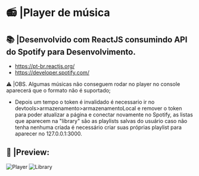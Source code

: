 # 📻 |Player de música

## 📚 |Desenvolvido com ReactJS consumindo API do Spotify para Desenvolvimento.

* https://pt-br.reactjs.org/
* https://developer.spotify.com/

⚠️ |OBS. Algumas músicas não conseguem rodar no player no console aparecerá que o formato não é suportado;
* Depois um tempo o token é invalidado é necessario ir no devtools>armazenamento>armazenamentoLocal e remover o token para poder atualizar a página e conectar novamente no Spotify, as listas que aparecem na "library" são as playlists salvas do usuário caso não tenha nenhuma criada é necessário criar suas próprias playlist para aparecer no 127.0.0.1:3000.

## 📸 |Preview:

![Player](https://user-images.githubusercontent.com/60760405/216500665-22e5353f-4ea1-497a-ba87-76da6d0380ea.png)
![Library](https://user-images.githubusercontent.com/60760405/216500672-66f16097-e2f9-46a4-8704-f8609c43fc2e.png)
